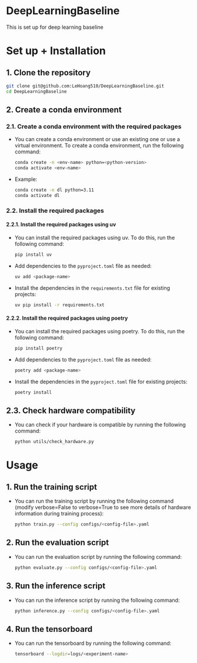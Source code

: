 # DeepLearningBaseline
This is set up for deep learning baseline


# Set up + Installation
## 1. Clone the repository

```bash
git clone git@github.com:LeHoang510/DeepLearningBaseline.git
cd DeepLearningBaseline
```
## 2. Create a conda environment

### 2.1. Create a conda environment with the required packages
- You can create a conda environment or use an existing one or use a virtual environment. To create a conda environment, run the following command:
    
    ```bash
    conda create -n <env-name> python=<python-version>
    conda activate <env-name>
    ```
- Example:

    ```bash
    conda create -n dl python=3.11
    conda activate dl
    ```

### 2.2. Install the required packages

#### 2.2.1. Install the required packages using uv

- You can install the required packages using uv. To do this, run the following command:

    ```bash
    pip install uv
    ```

- Add dependencies to the `pyproject.toml` file as needed:

    ```bash
    uv add <package-name>
    ```
- Install the dependencies in the `requirements.txt` file for existing projects:

    ```bash
    uv pip install -r requirements.txt
    ```

#### 2.2.2. Install the required packages using poetry
- You can install the required packages using poetry. To do this, run the following command:

    ```bash
    pip install poetry
    ```
- Add dependencies to the `pyproject.toml` file as needed:

    ```bash 
    poetry add <package-name>
    ```

- Install the dependencies in the `pyproject.toml` file for existing projects:

    ```bash
    poetry install
    ```

## 2.3. Check hardware compatibility
- You can check if your hardware is compatible by running the following command:

    ```bash
    python utils/check_hardware.py
    ```

# Usage
## 1. Run the training script
- You can run the training script by running the following command (modify verbose=False to verbose=True to see more details of hardware information during training process):

    ```bash
    python train.py --config configs/<config-file>.yaml
    ```

## 2. Run the evaluation script
- You can run the evaluation script by running the following command:

    ```bash
    python evaluate.py --config configs/<config-file>.yaml
    ```

## 3. Run the inference script
- You can run the inference script by running the following command:

    ```bash
    python inference.py --config configs/<config-file>.yaml
    ```

## 4. Run the tensorboard
- You can run the tensorboard by running the following command:

    ```bash
    tensorboard --logdir=logs/<experiment-name>
    ```